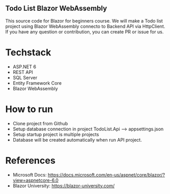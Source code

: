## Todo List Blazor WebAssembly

This source code for Blazor for beginners course. We will make a Todo list project using Blazor WebAssembly connecto to Backend API via HttpClient. If you have any question or contribution, you can create PR or issue for us.

# Techstack

- ASP.NET 6
- REST API
- SQL Server
- Entity Framework Core
- Blazor WebAssembly

# How to run

- Clone project from Github
- Setup database connection in project TodoList.Api --> appsettings.json
- Setup startup project is multiple projects
- Database will be created automatically when run API project.

# References

- Microsoft Docs: https://docs.microsoft.com/en-us/aspnet/core/blazor/?view=aspnetcore-6.0
- Blazor University: https://blazor-university.com/
